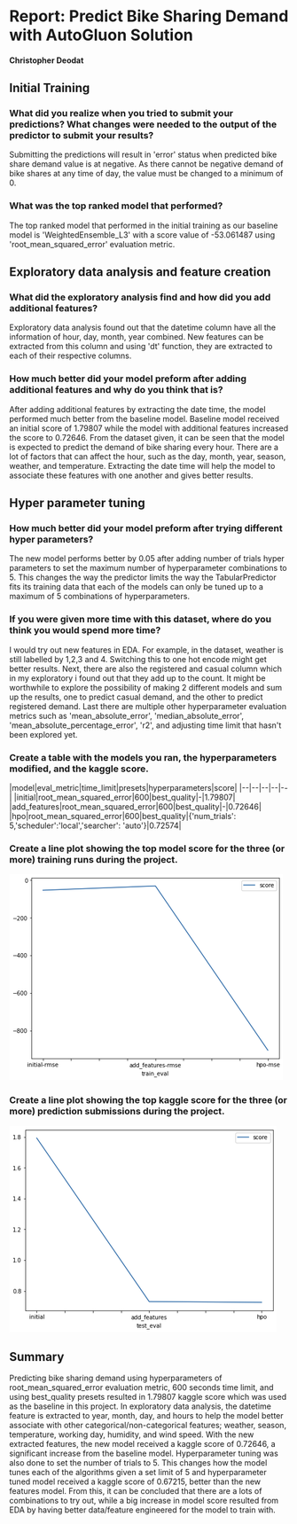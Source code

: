 # Report: Predict Bike Sharing Demand with AutoGluon Solution
#### Christopher Deodat

## Initial Training
### What did you realize when you tried to submit your predictions? What changes were needed to the output of the predictor to submit your results?
Submitting the predictions will result in 'error' status when predicted bike share demand value is at negative. As there cannot be negative demand of bike shares at any time of day, the value must be changed to a minimum of 0.

### What was the top ranked model that performed?
The top ranked model that performed in the initial training as our baseline model is 'WeightedEnsemble_L3' with a score value of -53.061487 using 'root_mean_squared_error' evaluation metric.

## Exploratory data analysis and feature creation
### What did the exploratory analysis find and how did you add additional features?
Exploratory data analysis found out that the datetime column have all the information of hour, day, month, year combined. New features can be extracted from this column and using 'dt' function, they are extracted to each of their respective columns.

### How much better did your model preform after adding additional features and why do you think that is?
After adding additional features by extracting the date time, the model performed much better from the baseline model. Baseline model received an initial score of 1.79807 while the model with additional features increased the score to 0.72646. From the dataset given, it can be seen that the model is expected to predict the demand of bike sharing every hour. There are a lot of factors that can affect the hour, such as the day, month, year, season, weather, and temperature. Extracting the date time will help the model to associate these features with one another and gives better results.

## Hyper parameter tuning
### How much better did your model preform after trying different hyper parameters?
The new model performs better by 0.05 after adding number of trials hyper parameters to set the maximum number of hyperparameter combinations to 5. This changes the way the predictor limits the way the TabularPredictor fits its training data that each of the models can only be tuned up to a maximum of 5 combinations of hyperparameters. 

### If you were given more time with this dataset, where do you think you would spend more time?
I would try out new features in EDA. For example, in the dataset, weather is still labelled by 1,2,3 and 4. Switching this to one hot encode might get better results. Next, there are also the registered and casual column which in my exploratory i found out that they add up to the count. It might be worthwhile to explore the possibility of making 2 different models and sum up the results, one to predict casual demand, and the other to predict registered demand. Last there are multiple other hyperparameter evaluation metrics such as 'mean_absolute_error', 'median_absolute_error', 'mean_absolute_percentage_error', 'r2', and adjusting time limit that hasn't been explored yet.

### Create a table with the models you ran, the hyperparameters modified, and the kaggle score.
|model|eval_metric|time_limit|presets|hyperparameters|score|
|--|--|--|--|--|
|initial|root_mean_squared_error|600|best_quality|-|1.79807|
|add_features|root_mean_squared_error|600|best_quality|-|0.72646|
|hpo|root_mean_squared_error|600|best_quality|{'num_trials': 5,'scheduler':'local','searcher': 'auto'}|0.72574|

### Create a line plot showing the top model score for the three (or more) training runs during the project.

![model_train_score.png](img/model_train_score.png)

### Create a line plot showing the top kaggle score for the three (or more) prediction submissions during the project.

![model_test_score.png](img/model_test_score.png)

## Summary
Predicting bike sharing demand using hyperparameters of root_mean_squared_error evaluation metric, 600 seconds time limit, and using best_quality presets resulted in 1.79807 kaggle score which was used as the baseline in this project. In exploratory data analysis, the datetime feature is extracted to year, month, day, and hours to help the model better associate with other categorical/non-categorical features; weather, season, temperature, working day, humidity, and wind speed. With the new extracted features, the new model received a kaggle score of 0.72646, a significant increase from the baseline model. Hyperparameter tuning was also done to set the number of trials to 5. This changes how the model tunes each of the algorithms given a set limit of 5 and hyperparameter tuned model received a kaggle score of 0.67215, better than the new features model. From this, it can be concluded that there are a lots of combinations to try out, while a big increase in model score resulted from EDA by having better data/feature engineered for the model to train with. 
